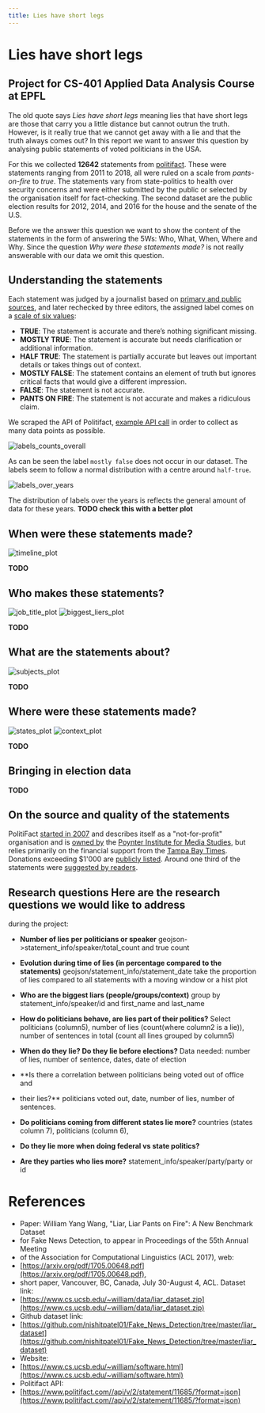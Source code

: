 ```yaml
---
title: Lies have short legs
---
```


# Lies have short legs
## Project for CS-401 Applied Data Analysis Course at EPFL


The old quote says _Lies have short legs_ meaning lies that have short legs are
those that carry you a little distance but cannot outrun the truth. However, is
it really true that we cannot get away with a lie and that the truth always
comes out? In this report we want to answer this question by analysing public statements
of voted politicians in the USA.

For this we collected **12642** statements from
[politifact](https://www.politifact.com/). These were statements ranging from
2011 to 2018, all were ruled on a scale from *pants-on-fire* to *true*. The
statements vary from state-politics to health over security concerns and were
either submitted by the public or selected by the organisation itself for
fact-checking. The second dataset are the public election results for 2012,
2014, and 2016 for the house and the senate of the U.S.

Before we the answer this question we want to show the content of the
statements in the form of answering the 5Ws: Who, What, When, Where and Why.
Since the question *Why were these statements made?* is not really answerable
with our data we omit this question.

## Understanding the statements

Each statement was judged by a journalist based on [primary and public
sources](https://www.politifact.com/truth-o-meter/article/2018/feb/12/principles-truth-o-meter-politifacts-methodology-i#Our%20sourcing),
and later rechecked by three editors, the assigned label comes on a [scale of six values](https://www.politifact.com/truth-o-meter/article/2018/feb/12/principles-truth-o-meter-politifacts-methodology-i#Truth-O-Meter%20ratings):

- **TRUE**: The statement is accurate and there’s nothing significant missing.
- **MOSTLY TRUE**: The statement is accurate but needs clarification or additional information.
- **HALF TRUE**: The statement is partially accurate but leaves out important details or takes things out of context.
- **MOSTLY FALSE**: The statement contains an element of truth but ignores critical facts that would give a different impression.
- **FALSE**: The statement is not accurate.
- **PANTS ON FIRE**: The statement is not accurate and makes a ridiculous claim.

We scraped the API of Politifact, [example API call](http://www.politifact.com/api/v/2/statement/99/?format=json) in order to collect as many data points as possible.

![labels_counts_overall](/images/label_counts_overall.png)

As can be seen the label `mostly false` does not occur in our dataset. The
labels seem to follow a normal distribution with a centre around `half-true`.

![labels_over_years](/images/labels_over_years.png)

The distribution of labels over the years is reflects the general amount of data for these years. **TODO check this with a better plot**

## When were these statements made?

![timeline_plot](/images/timeline_plot.png)

**TODO**

## Who makes these statements?

![job_title_plot](/images/job_title_plot.png)
![biggest_liers_plot](/images/biggest_liers_plot.png)

**TODO**

## What are the statements about?

![subjects_plot](/images/subjects_plot.png)

**TODO**

## Where were these statements made?

![states_plot](/images/states_plot.png)
![context_plot](/images/context_plot.png)

**TODO**

## Bringing in election data

**TODO**

## On the source and quality of the statements

PolitiFact [started in
2007](https://www.politifact.com/truth-o-meter/article/2018/feb/12/principles-truth-o-meter-politifacts-methodology-i/)
and describes itself as a "not-for-profit" organisation and is [owned by](https://www.politifact.com/truth-o-meter/article/2018/feb/12/principles-truth-o-meter-politifacts-methodology-i/#Our%20ownership) the [Poynter Institute for Media Studies](https://www.poynter.org/), but relies primarily on the financial support from the [Tampa Bay Times](http://www.tampabay.com/).
Donations exceeding $1'000 are [publicly listed](https://www.politifact.com/truth-o-meter/blog/2011/oct/06/who-pays-for-politifact/). Around one third of the statements were [suggested by readers](https://www.politifact.com/truth-o-meter/article/2018/feb/12/principles-truth-o-meter-politifacts-methodology-i/).



## Research questions Here are the research questions we would like to address
during the project:
- **Number of lies per politicians or speaker**
geojson->statement_info/speaker/total_count and true count

- **Evolution during time of lies (in percentage compared to the statements)**
geojson/statement_info/statement_date take the proportion of lies compared to
all statements with a moving window or a hist plot

- **Who are the biggest liars (people/groups/context)**
group by statement_info/speaker/id and first_name and last_name

- **How do politicians behave, are lies part of their politics?**
Select politicians (column5), number of lies (count(where column2 is a lie)),
number of sentences in total (count all lines grouped by column5)

- **When do they lie? Do they lie before elections?**
Data needed: number of lies, number of sentence, dates, date of election

- **Is there a correlation between politicians being voted out of office and
- their lies?**
politicians voted out, date, number of lies, number of sentences.

- **Do politicians coming from different states lie more?**
countries (states column 7), politicians (column 6),

- **Do they lie more when doing federal vs state politics?**

- **Are they parties who lies more?**
statement_info/speaker/party/party or id



# References
- Paper: William Yang Wang, "Liar, Liar Pants on Fire": A New Benchmark Dataset
- for Fake News Detection, to appear in Proceedings of the 55th Annual Meeting
- of the Association for Computational Linguistics (ACL 2017), web:
- [https://arxiv.org/pdf/1705.00648.pdf](https://arxiv.org/pdf/1705.00648.pdf),
- short paper, Vancouver, BC, Canada, July 30-August 4, ACL.  Dataset link:
- [https://www.cs.ucsb.edu/~william/data/liar_dataset.zip](https://www.cs.ucsb.edu/~william/data/liar_dataset.zip)
- Github dataset link:
- [https://github.com/nishitpatel01/Fake_News_Detection/tree/master/liar_dataset](https://github.com/nishitpatel01/Fake_News_Detection/tree/master/liar_dataset)
- Website:
- [https://www.cs.ucsb.edu/~william/software.html](https://www.cs.ucsb.edu/~william/software.html)
- Politifact API:
- [https://www.politifact.com//api/v/2/statement/11685/?format=json](https://www.politifact.com//api/v/2/statement/11685/?format=json)
